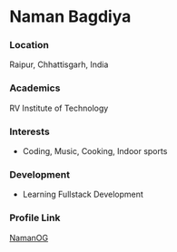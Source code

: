 # Naman Bagdiya

### Location

Raipur, Chhattisgarh, India

### Academics

RV Institute of Technology

### Interests

- Coding, Music, Cooking, Indoor sports

### Development

- Learning Fullstack Development

### Profile Link

[NamanOG](www.github.com/NamanOG)